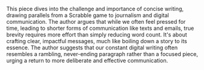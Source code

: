 This piece dives into the challenge and importance of concise writing, drawing parallels from a Scrabble game to journalism and digital communication. The author argues that while we often feel pressed for time, leading to shorter forms of communication like texts and emails, true brevity requires more effort than simply reducing word count. It's about crafting clear, impactful messages, much like boiling down a story to its essence. The author suggests that our constant digital writing often resembles a rambling, never-ending paragraph rather than a focused piece, urging a return to more deliberate and effective communication.